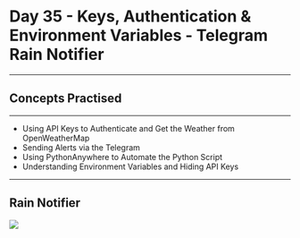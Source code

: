 # Day 35 - Keys, Authentication & Environment Variables - Telegram Rain Notifier
___
## Concepts Practised
___
* Using API Keys to Authenticate and Get the Weather from OpenWeatherMap
* Sending Alerts via the Telegram
* Using PythonAnywhere to Automate the Python Script
* Understanding Environment Variables and Hiding API Keys
___
## Rain Notifier
![](https://user-images.githubusercontent.com/98851253/156403076-6a69f1a7-12dd-47e4-b374-1269edb9e2c8.gif)